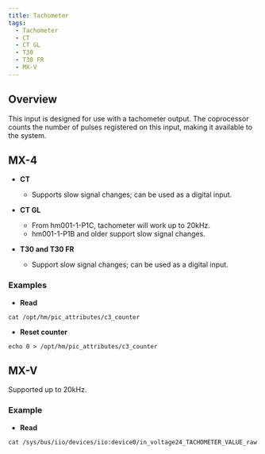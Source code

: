 ```yaml
---
title: Tachometer
tags:
  - Tachometer
  - CT
  - CT GL
  - T30
  - T30 FR
  - MX-V
---
```


## Overview

This input is designed for use with a tachometer output. The coprocessor counts the number of pulses registered on this input, making it available to the system.

## MX-4
- **CT**
    - Supports slow signal changes; can be used as a digital input.

- **CT GL**
    - From hm001-1-P1C, tachometer will work up to 20kHz.
    - hm001-1-P1B and older support slow signal changes.

- **T30 and T30 FR**
    - Support slow signal changes; can be used as a digital input.

### Examples

- **Read**

```
cat /opt/hm/pic_attributes/c3_counter
```

- **Reset counter**

```
echo 0 > /opt/hm/pic_attributes/c3_counter
```

## MX-V
Supported up to 20kHz.

### Example

- **Read**

```
cat /sys/bus/iio/devices/iio:device0/in_voltage24_TACHOMETER_VALUE_raw
```
